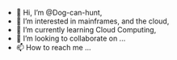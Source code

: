 - 👋 Hi, I’m @Dog-can-hunt,
- 👀 I’m interested in mainframes, and the cloud,
- 🌱 I’m currently learning Cloud Computing,
- 💞️ I’m looking to collaborate on ...
- 📫 How to reach me ...

<!---
Dog-can-hunt/Dog-can-hunt is a ✨ special ✨ repository because its `README.md` (this file) appears on your GitHub profile.
You can click the Preview link to take a look at your changes.
--->
